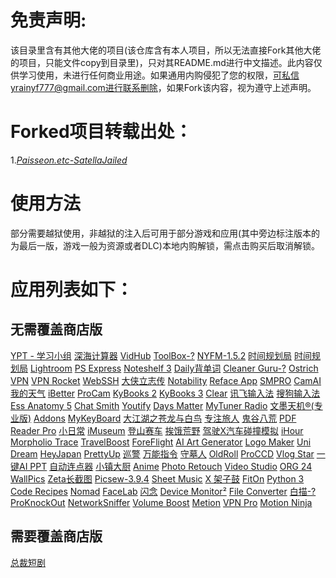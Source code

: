 # 免责声明:
该目录里含有其他大佬的项目(该仓库含有本人项目，所以无法直接Fork其他大佬的项目，只能文件copy到目录里)，只对其README.md进行中文描述。此内容仅供学习使用，未进行任何商业用途。如果通用内购侵犯了您的权限，可私信yrainyf777@gmail.com进行联系删除，如果Fork该内容，视为遵守上述声明。

# Forked项目转载出处：
1.*[Paisseon.etc-SatellaJailed](https://github.com/Paisseon/SatellaJailed)* 

# 使用方法
部分需要越狱使用，非越狱的注入后可用于部分游戏和应用(其中旁边标注版本的为最后一版，游戏一般为资源或者DLC)本地内购解锁，需点击购买后取消解锁。

# 应用列表如下：
## 无需覆盖商店版
[YPT - 学习小组](https://apps.apple.com/app/id1441909643) [深海计算器](https://apps.apple.com/app/id1458457890) [VidHub](https://apps.apple.com/app/id1659622164) [ToolBox-?](https://apps.apple.com/app/id1476205977) [NYFM-1.5.2](https://apps.apple.com/app/id1495951015) [时间规划局](https://apps.apple.com/app/id1473733265) [时间规划局](https://apps.apple.com/app/id1439723850) [Lightroom](https://apps.apple.com/app/id878783582) [PS Express](https://apps.apple.com/app/id331975235) [Noteshelf 3](https://apps.apple.com/app/id6458735203) [Daily背单词](https://apps.apple.com/cn/app/id1577666439) [Cleaner Guru-?](https://apps.apple.com/app/id1476380919) [Ostrich VPN](https://apps.apple.com/app/id1532634346) [VPN Rocket](https://apps.apple.com/app/id1633792051) [WebSSH](https://apps.apple.com/app/id497714887) [大侠立志传](https://apps.apple.com/cn/app/id6502489827) [Notability](https://apps.apple.com/app/id360593530) [Reface App](https://apps.apple.com/app/id6455497795) [SMPRO](https://apps.apple.com/app/id673545271) [CamAI](https://apps.apple.com/app/id6472872484) [我的天气](https://apps.apple.com/app/id1003715695) [iBetter](https://apps.apple.com/app/id1262378864) [ProCam](https://apps.apple.com/app/id730712409) [KyBooks 2](https://apps.apple.com/app/id1018584176) [KyBooks 3](https://apps.apple.com/app/id1348198785) [Clear](https://apps.apple.com/app/id493136154) [讯飞输入法](https://apps.apple.com/cn/app/id1582446193) [搜狗输入法](https://apps.apple.com/app/id917670924) [Ess Anatomy 5](https://apps.apple.com/app/id596684220) [Chat Smith](https://apps.apple.com/app/id1559479889) [Youtify](https://apps.apple.com/app/id1587457403) [Days Matter](https://apps.apple.com/app/id406170251) [MyTuner Radio](https://apps.apple.com/app/id520502858) [文墨天机®(专业版)](https://apps.apple.com/app/id1193514811) [Addons](https://apps.apple.com/app/id6446811843) [MyKeyBoard](https://apps.apple.com/app/id1455404109) [大江湖之苍龙与白鸟](https://apps.apple.com/cn/app/id6736354312) [专注旅人](https://apps.apple.com/app/id1559730367) [鬼谷八荒](https://apps.apple.com/cn/app/id6737795387) [PDF Reader Pro](https://apps.apple.com/app/id919472509) [小日常](https://apps.apple.com/app/id1263789061) [iMuseum](https://apps.apple.com/app/id897422059) [登山赛车](https://apps.apple.com/app/id564540143) [挨饿荒野](https://apps.apple.com/app/id1350109821) [驾驶X汽车碰撞模拟](https://apps.apple.com/app/id6736580540) [iHour](https://apps.apple.com/app/id687625208) [Morpholio Trace](https://apps.apple.com/app/id547274918) [TravelBoost](https://apps.apple.com/app/id1476504378) [ForeFlight](https://apps.apple.com/app/id333252638) [AI Art Generator](https://apps.apple.com/app/id1664703783) [Logo Maker](https://apps.apple.com/app/id1217017670) [Uni Dream](https://apps.apple.com/app/id1633014886) [HeyJapan](https://apps.apple.com/app/id1576311051) [PrettyUp](https://apps.apple.com/app/id1544211932) [巡警](https://apps.apple.com/app/id1377588412) [万能指令](https://apps.apple.com/app/id6503070246) [守墓人](https://apps.apple.com/app/id1461238719) [OldRoll](https://apps.apple.com/app/id1570093460) [ProCCD](https://apps.apple.com/app/id1616113199) [Vlog Star](https://apps.apple.com/app/id1403688344) [一键AI PPT](https://apps.apple.com/app/id6670399522) [自动连点器](https://apps.apple.com/app/id6444239486) [小镇大厨](https://apps.apple.com/app/id1397824035) [Anime](https://apps.apple.com/app/id1437287799) [Photo Retouch](https://apps.apple.com/app/id1230394683) [Video Studio](https://apps.apple.com/app/id1438312320) [ORG 24](https://apps.apple.com/app/id1469007799) [WallPics](https://apps.apple.com/app/id6446832902) [Zeta长截图](https://apps.apple.com/cn/app/id1615913935) [Picsew-3.9.4](https://apps.apple.com/app/id1208145167) [Sheet Music](https://apps.apple.com/cn/app/id6471382037) [X 架子鼓](https://apps.apple.com/app/id1452785793) [FitOn](https://apps.apple.com/app/id1442473191) [Python 3](https://apps.apple.com/app/id1262850648) [Code Recipes](https://apps.apple.com/app/id1012115120) [Nomad](https://apps.apple.com/app/id1519508653) [FaceLab](https://apps.apple.com/app/id1530776865) [闪念](https://apps.apple.com/app/id1397149726) [Device Monitor²](https://apps.apple.com/app/id1522870046) [File Converter](https://apps.apple.com/app/id486538934) [白描-?](https://apps.apple.com/app/id1249901692) [ProKnockOut](https://apps.apple.com/app/id944665061) [NetworkSniffer](https://apps.apple.com/app/id6450956188) [Volume Boost](https://apps.apple.com/app/id1500458684) [Metion](https://apps.apple.com/app/id1530965242) [VPN Pro](https://apps.apple.com/app/id1456731716) [Motion Ninja](https://apps.apple.com/app/id1546795793) 

## 需要覆盖商店版
[总裁短剧](https://apps.apple.com/cn/app/id6523420381)
